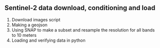 ## Sentinel-2 data download, conditioning and load

1) Download images script
2) Making a geojson
3) Using SNAP to make a subset and resample the resolution for all bands to 10 meters
4) Loading and verifying data in python
